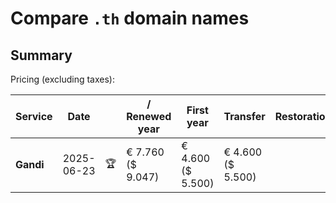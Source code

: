 # Compare `.th` domain names

## Summary

Pricing (excluding taxes):

| Service | Date |  | / Renewed year | First year | Transfer | Restoration |
|--|--|--|--|--|--|--|
| **Gandi** | 2025-06-23 | 🏆 | € 7.760<br>($ 9.047) | € 4.600<br>($ 5.500) | € 4.600<br>($ 5.500) |  |

